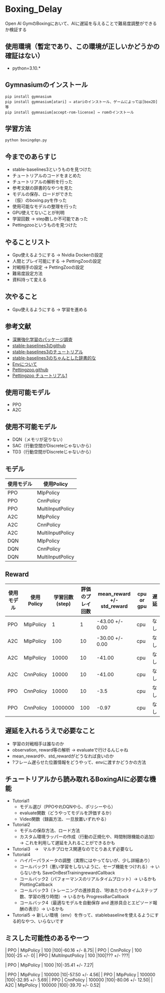 # Boxing_Delay

Open AI GymのBoxingにおいて、AIに遅延を与えることで難易度調整ができるか検証する

## 使用環境（暫定であり、この環境が正しいかどうかの確証はない）

- python=3.10.*


## Gymnasiumのインストール
```
pip install gymnasium
pip install gymnasium[atari] → atariのインストール、ゲームによっては[box2D]等
pip install gymnasium[accept-rom-license] → romのインストール
```

## 学習方法
```
python boxingdqn.py
```

## 今までのあらすじ
- stable-baselines3というものを見つけた
- チュートリアルのコードをまとめた
- チュートリアルの解析を行った
- 参考文献の辞書的なやつを見た
- モデルの保存、ロードができた
- （仮）のboxing.pyを作った
- 使用可能なモデルの整理を行った
- GPU使えてないことが判明
- 学習回数 → step数しか不可能であった
- Pettingzooというものを見つけた

## やることリスト
- Gpu使えるようにする → Nvidia Dockerの設定
- 人間とプレイ可能にする → PettingZooの設定
- 対戦相手の設定 → PettingZooの設定
- 難易度設定方法
- 資料持って変える

## 次やること
- Gpu使えるようにする → 学習を進める

## 参考文献
- [深層強化学習のパッケージ調査](https://qiita.com/s-inoue-git/items/edafea0bca155ce1e7a6)
- [stable-baselines3のgithub](https://github.com/DLR-RM/stable-baselines3)
- [stable-baselines3のチュートリアル](https://github.com/araffin/rl-tutorial-jnrr19)
- [stable-baselines3のちゃんとした辞書的な](https://stable-baselines3.readthedocs.io/en/master/index.html)
- [Envについて](https://gymnasium.farama.org/api/env/)
- [Pettingzoo.github](https://github.com/Farama-Foundation/PettingZoo)
- [Pettingzoo チュートリアル1](https://note.com/npaka/n/n9b9074b8f916)

## 使用可能モデル
- PPO
- A2C

## 使用不可能モデル
- DQN（メモリが足りない）
- SAC（行動空間がDiscreteじゃないから）
- TD3（行動空間がDiscreteじゃないから）

## モデル
|使用モデル|使用Policy|
| ---- | ---- |
| PPO | MlpPolicy |
| PPO | CnnPolicy |
| PPO | MultiInputPolicy |
| A2C | MlpPolicy |
| A2C | CnnPolicy |
| A2C | MultiInputPolicy |
| DQN | MlpPolicy |
| DQN | CnnPolicy |
| DQN | MultiInputPolicy |

## Reward
|使用モデル|使用Policy| 学習回数(step) | 評価のプレイ回数| mean_reward +/- std_reward| cpu or gpu| 遅延 |
| ---- | ---- | ---- | ---- | ---- | ---- | ----|
| PPO | MlpPolicy | 1 | 1 | -43.00 +/- 0.00 | cpu | なし |
| A2C | MlpPolicy | 100 | 10 | -30.00 +/- 0.00 | cpu | なし |
| A2C | MlpPolicy | 10000 | 10 | -41.00 | cpu | なし |
| A2C | CnnPolicy | 10000 | 10 | -41.00 | cpu | なし |
| PPO | CnnPolicy | 10000 | 10 | -3.5 | cpu | なし |
| PPO | CnnPolicy | 1000000 | 100 | -0.97 | cpu | なし |

## 遅延を入れるうえで必要なこと
- 学習の対戦相手は誰なのか
- observation, reward等の解析 → evaluateで行けるんじゃね
- mean_rewardや、std_rewardがどうなれば良いのか
- ?フレーム遅らせた位置情報をどうやって、envに渡すかどうかの方法

## チュートリアルから読み取れるBoxingAIに必要な機能
- Tutorial1
  - モデル選び（PPOやれDQNやら、ポリシーやら）
  - evaluate関数（どうやってモデルを評価するか）
  - Video関数（録画方法、一旦放置いずれやる）
- Tutorial2
  - モデルの保存方法、ロード方法
  - カスタム環境ラッパーの作成（行動の正規化や、時間制限機能の追加） → これを利用して遅延を入れることができるかも
- Tutorial3　→　マルチプロセス関連なのでとりあえず必要なし
- Tutorial4
  - ハイパーパラメータの調整（実際にはやってないが、少し詳細あり）
  - コールバック1（悪い学習をしないように、セーブ機能をつけれる）→ いらないかも SaveOnBestTrainingrewardCallback
  - コールバック2（パフォーマンスのリアルタイムプロット）→ いるかも PlottingCallback
  - コールバック3（トレーニングの進捗具合、1秒あたりのタイムステップ数、学習の残り時間）→ いるかも ProgressBarCallback
  - コールバック4（最適なモデルを自動保存 and 進捗具合とエピソード報酬の表示）→ いるかも
- Tutorial5 → 新しい環境（env）を作って、stablebaselineを使えるようにする的なやつ、いらないです

##  ミスした可能性のあるやーつ
| PPO | MlpPolicy | 100 |100|-60.16 +/- 8.75|
| PPO | CnnPolicy | 100 |100|-25 +/- 0|
| PPO | MultiInputPolicy | 100 |100|??? +/- ???|

| PPO | MlpPolicy | 1000 |10|-35.41 +/- 7.27|

| PPO | MlpPolicy | 100000 |10|-57.50 +/- 4.56|
| PPO | MlpPolicy | 100000 |100|-32.95 +/- 5.69|
| PPO | CnnPolicy | 100000 |100|-80.06 +/- 12.50|
| A2C | MlpPolicy | 100000 |100|-39.70 +/- 0.52|
